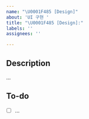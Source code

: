 ```yaml
---
name: "\U0001F485 [Design]"
about: 'UI 구현 '
title: "\U0001F485 [Design]:"
labels: ''
assignees: ''

---
```


## Description
…

## To-do
- [ ] …
